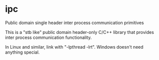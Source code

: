 # ipc
Public domain single header inter process communication primitives

This is a "stb like" public domain header-only C/C++ library that provides 
inter process communication functionality.

In Linux and similar, link with "-lpthread -lrt". Windows doesn't need
anything special.
